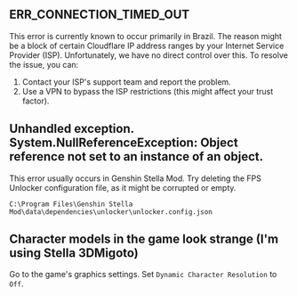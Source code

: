 [//]: # (Title: Troubleshooting - Stella Mod Docs)
[//]: # (Description: )
[//]: # (Tags: )
[//]: # (Canonical: /genshin-stella-mod/docs?page=troubleshooting)
[//]: # (Contributors: Sefinek)

## ERR_CONNECTION_TIMED_OUT <!-- {#err-connection-timed-out} -->
This error is currently known to occur primarily in Brazil. The reason might be a block of certain Cloudflare IP address ranges by your Internet Service Provider (ISP).
Unfortunately, we have no direct control over this. To resolve the issue, you can:
1. Contact your ISP's support team and report the problem.
2. Use a VPN to bypass the ISP restrictions (this might affect your trust factor).

## Unhandled exception. System.NullReferenceException: Object reference not set to an instance of an object. <!-- {#nullreferenceexception} -->
This error usually occurs in Genshin Stella Mod. Try deleting the FPS Unlocker configuration file, as it might be corrupted or empty.
```
C:\Program Files\Genshin Stella Mod\data\dependencies\unlocker\unlocker.config.json
```

## Character models in the game look strange (I'm using Stella 3DMigoto)
Go to the game's graphics settings. Set `Dynamic Character Resolution` to `Off`.